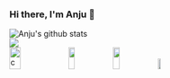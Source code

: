 ### Hi there, I'm Anju  👋

  <img align="center" src="https://github-readme-stats.vercel.app/api?username=anju1415&show_icons=true&include_all_commits=true&theme=tokyonight" alt="Anju's      github stats" />
<br>
  <img align="center" src="https://github-readme-stats.vercel.app/api/top-langs/?username=anju1415&layout=compact&theme=blue-green" />
<br>

<img src="https://i1.wp.com/slfgchurch.com/wp-content/uploads/2019/08/lets-connect-1.png?ssl=1" alt="connect" width="20%" height="10%">
<a href="https://www.hackerrank.com/kumarianju_3346">
      <img src="https://additionalknowledge.files.wordpress.com/2017/12/hackerrank.png?w=600" height="10%" ; width="15%" ;></img></a>
<a href="https://www.linkedin.com/in/anju-kumari-3271a7179">
  <img src="https://logos-world.net/wp-content/uploads/2020/04/Linkedin-Logo-2011%E2%80%932019.png" height="10%" ; width="15%" ; margin-left:20px;></img></a>
  
<a href="https://twitter.com/Anju1cL?s=09">
  <img src="https://logos-world.net/wp-content/uploads/2020/04/Twitter-Logo.png" height="7%" ; width="10%" ; margin-left:20px;></img></a>
  <br>
  <br>
  
<!--![](https://komarev.com/ghpvc/?username=Anju1415&color=brightgreen)
![](https://visitor-badge.glitch.me/badge?page_id=Anju1415.Anju1415)-->
  


